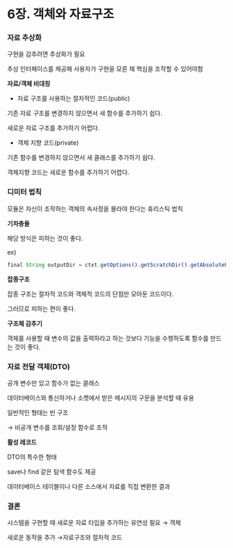 # 6장. 객체와 자료구조

### 자료 추상화

구현을 감추려면 추상화가 필요

추상 인터페이스를 제공해 사용자가 구현을 모른 채 핵심을 조작할 수 있어야함

**자료/객체 비대칭**

- 자료 구조를 사용하는 절차적인 코드(public)

기존 자료 구조를 변경하지 않으면서 새 함수를 추가하기 쉽다. 

새로운 자료 구조를 추가하기 어렵다.

- 객체 지향 코드(private)

기존 함수를 변경하지 않으면서 새 클래스를 추가하기 쉽다.

객체지향 코드는 새로운 함수를 추가하기 어렵다.

### 디미터 법칙

모듈은 자신이 조작하는 객체의 속사정을 몰라야 한다는 휴리스틱 법칙

**기차충돌**

해당 방식은 피하는 것이 좋다.

ex) 

```jsx
final String outputDir = ctxt.getOptions().getScratchDir().getAbsolutePath()
```

**잡종구조**

잡종 구조는 절차적 코드와 객체적 코드의 단점만 모아둔 코드이다.

그러므로 피하는 편이 좋다.

**구조체 감추기**

객체를 사용할 때 변수의 값을 출력하라고 하는 것보다 기능을 수행하도록 함수를 만드는 것이 좋다.

### 자료 전달 객체(DTO)

공개 변수만 있고 함수가 없는 클래스

데이터베이스와 통신하거나 소켓에서 받은 메시지의 구문을 분석할 때 유용

일반적인 형태는 빈 구조

→ 비공개 변수를 조회/설정 함수로 조작

**활성 레코드**

DTO의 특수한 형태

save나 find 같은 탐색 함수도 제공

데이터베이스 테이블이나 다른 소스에서 자료를 직접 변환한 결과

### 결론

시스템을 구현할 때 새로운 자료 타입을 추가하는 유연성 필요 → 객체

새로운 동작을 추가 →자료구조와 절차적 코드